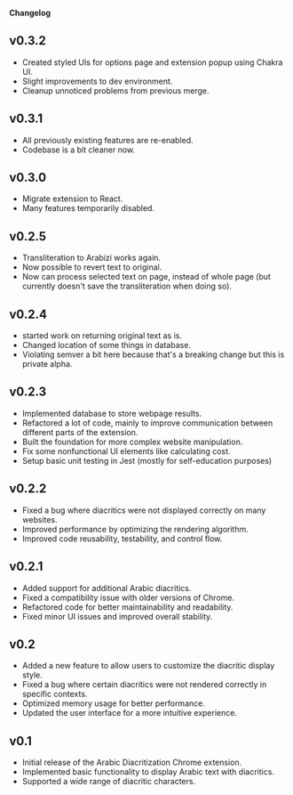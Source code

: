 **Changelog**

## v0.3.2
- Created styled UIs for options page and extension popup using Chakra UI.
- Slight improvements to dev environment.
- Cleanup unnoticed problems from previous merge.

## v0.3.1
- All previously existing features are re-enabled.
- Codebase is a bit cleaner now.

## v0.3.0
- Migrate extension to React.
- Many features temporarily disabled.

## v0.2.5
- Transliteration to Arabizi works again.
- Now possible to revert text to original.
- Now can process selected text on page, instead of whole page (but currently doesn't save the transliteration when doing so).

## v0.2.4
- started work on returning original text as is.
- Changed location of some things in database.
- Violating semver a bit here because that's a breaking change but this is private alpha.

## v0.2.3
- Implemented database to store webpage results.
- Refactored a lot of code, mainly to improve communication between different parts of the extension.
- Built the foundation for more complex website manipulation.
- Fix some nonfunctional UI elements like calculating cost.
- Setup basic unit testing in Jest (mostly for self-education purposes)

## v0.2.2
- Fixed a bug where diacritics were not displayed correctly on many websites.
- Improved performance by optimizing the rendering algorithm.
- Improved code reusability, testability, and control flow.

## v0.2.1
- Added support for additional Arabic diacritics.
- Fixed a compatibility issue with older versions of Chrome.
- Refactored code for better maintainability and readability.
- Fixed minor UI issues and improved overall stability.

## v0.2
- Added a new feature to allow users to customize the diacritic display style.
- Fixed a bug where certain diacritics were not rendered correctly in specific contexts.
- Optimized memory usage for better performance.
- Updated the user interface for a more intuitive experience.

## v0.1
- Initial release of the Arabic Diacritization Chrome extension.
- Implemented basic functionality to display Arabic text with diacritics.
- Supported a wide range of diacritic characters.